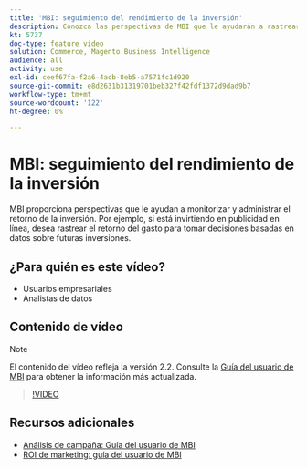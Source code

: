 ```yaml
---
title: 'MBI: seguimiento del rendimiento de la inversión'
description: Conozca las perspectivas de MBI que le ayudarán a rastrear su retorno de la inversión.
kt: 5737
doc-type: feature video
solution: Commerce, Magento Business Intelligence
audience: all
activity: use
exl-id: ceef67fa-f2a6-4acb-8eb5-a7571fc1d920
source-git-commit: e8d2631b31319701beb327f42fdf1372d9dad9b7
workflow-type: tm+mt
source-wordcount: '122'
ht-degree: 0%

---
```


# MBI: seguimiento del rendimiento de la inversión

MBI proporciona perspectivas que le ayudan a monitorizar y administrar el retorno de la inversión. Por ejemplo, si está invirtiendo en publicidad en línea, desea rastrear el retorno del gasto para tomar decisiones basadas en datos sobre futuras inversiones.

## ¿Para quién es este vídeo?

- Usuarios empresariales
- Analistas de datos

## Contenido de vídeo

>[!NOTE]
>
>El contenido del vídeo refleja la versión 2.2. Consulte la [Guía del usuario de MBI](https://experienceleague.adobe.com/docs/commerce-business-intelligence/mbi/guide-overview.html) para obtener la información más actualizada.

>[!VIDEO](https://video.tv.adobe.com/v/35991?quality=12&learn=on)

## Recursos adicionales

- [Análisis de campaña: Guía del usuario de MBI](https://experienceleague.adobe.com/docs/commerce-business-intelligence/mbi/analyze/campaigns/ess-coupon-code-analysis.html)
- [ROI de marketing: guía del usuario de MBI](https://experienceleague.adobe.com/docs/commerce-business-intelligence/mbi/analyze/campaigns/marketing-roi.html)
